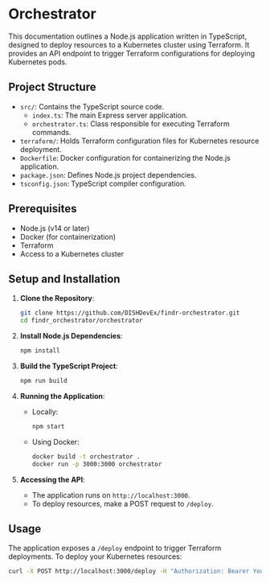 # Orchestrator

This documentation outlines a Node.js application written in TypeScript, designed to deploy resources to a Kubernetes cluster using Terraform. It provides an API endpoint to trigger Terraform configurations for deploying Kubernetes pods.

## Project Structure

- `src/`: Contains the TypeScript source code.
  - `index.ts`: The main Express server application.
  - `orchestrator.ts`: Class responsible for executing Terraform commands.
- `terraform/`: Holds Terraform configuration files for Kubernetes resource deployment.
- `Dockerfile`: Docker configuration for containerizing the Node.js application.
- `package.json`: Defines Node.js project dependencies.
- `tsconfig.json`: TypeScript compiler configuration.

## Prerequisites

- Node.js (v14 or later)
- Docker (for containerization)
- Terraform
- Access to a Kubernetes cluster

## Setup and Installation

1. **Clone the Repository**:

   ```bash
   git clone https://github.com/DISHDevEx/findr-orchestrator.git
   cd findr_orchestrator/orchestrator
   ```

2. **Install Node.js Dependencies**:

   ```bash
   npm install
   ```

3. **Build the TypeScript Project**:

   ```bash
   npm run build
   ```

4. **Running the Application**:

   - Locally:
     
     ```bash
     npm start
     ```

   - Using Docker:
     
     ```bash
     docker build -t orchestrator .
     docker run -p 3000:3000 orchestrator
     ```

5. **Accessing the API**:

   - The application runs on `http://localhost:3000`.
   - To deploy resources, make a POST request to `/deploy`.

## Usage

The application exposes a `/deploy` endpoint to trigger Terraform deployments. To deploy your Kubernetes resources:

```bash
curl -X POST http://localhost:3000/deploy -H "Authorization: Bearer YourSecretToken"
```